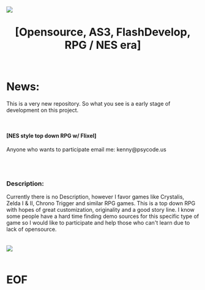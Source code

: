 <img src="http://www.legitcode.com/title.png" /><br><br><center>[Opensource, AS3, FlashDevelop, RPG / NES era]</center>
========

<br><b><h1>News:</h1></b>
<p>
This is a very new repository. So what you see is a early stage of development on this project. 
</p>
<br/>
<h4><b>[</b>NES style top down RPG w/ Flixel<b>]</b></h4> 
<p>Anyone who wants to participate email me: kenny@psycode.us</p>
<br><br>
<h3><bold>Description: </h3><p>Currently there is no Description, however I favor games like Crystalis, Zelda I & II, Chrono Trigger and similar RPG games. This is a top down RPG with hopes of great customization, originality and a good story line. I know some people have a hard time finding demo sources for this specific type of game so I would like to participate and help those who can't learn due to lack of opensource. </bold></h2>
<br/><br/><br/>

<img src="http://www.legitcode.com/seraphic.png" />
<br/><br/><b><h1>EOF</h2></b>
